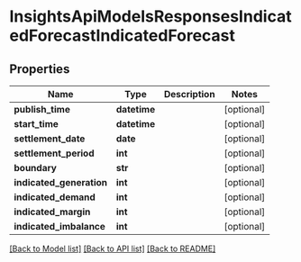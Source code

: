 # InsightsApiModelsResponsesIndicatedForecastIndicatedForecast

## Properties
Name | Type | Description | Notes
------------ | ------------- | ------------- | -------------
**publish_time** | **datetime** |  | [optional] 
**start_time** | **datetime** |  | [optional] 
**settlement_date** | **date** |  | [optional] 
**settlement_period** | **int** |  | [optional] 
**boundary** | **str** |  | [optional] 
**indicated_generation** | **int** |  | [optional] 
**indicated_demand** | **int** |  | [optional] 
**indicated_margin** | **int** |  | [optional] 
**indicated_imbalance** | **int** |  | [optional] 

[[Back to Model list]](../README.md#documentation-for-models) [[Back to API list]](../README.md#documentation-for-api-endpoints) [[Back to README]](../README.md)

